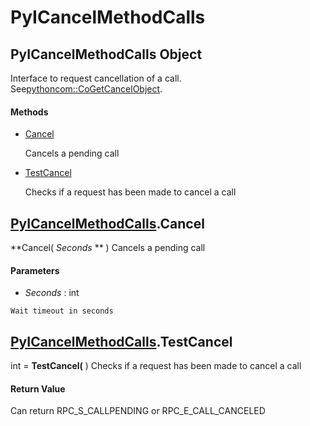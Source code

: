 # PyICancelMethodCalls

## PyICancelMethodCalls Object

Interface to request cancellation of a call\. See[pythoncom::CoGetCancelObject](pythoncom.md#pythoncomcogetcancelobject)\.

#### Methods


  - [Cancel](PyICancelMethodCalls.md#pyicancelmethodcallscancel)

    Cancels a pending call&nbsp;

  - [TestCancel](PyICancelMethodCalls.md#pyicancelmethodcallstestcancel)

    Checks if a request has been made to cancel a call&nbsp;

## [PyICancelMethodCalls](#pyicancelmethodcalls)\.Cancel

 **Cancel\( *Seconds* ** \)
Cancels a pending call

#### Parameters


  -  *Seconds* : int

    Wait timeout in seconds

## [PyICancelMethodCalls](#pyicancelmethodcalls)\.TestCancel

int \= **TestCancel\(** \)
Checks if a request has been made to cancel a call

#### Return Value
Can return RPC\_S\_CALLPENDING or RPC\_E\_CALL\_CANCELED